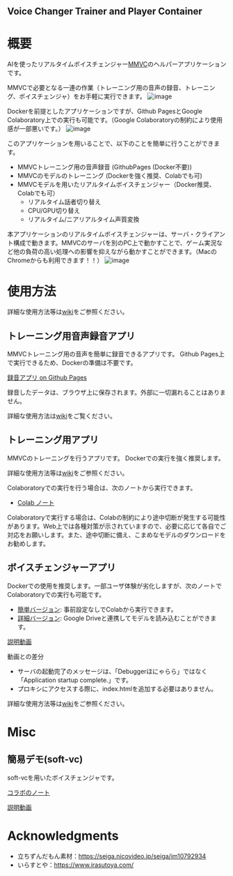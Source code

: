 Voice Changer Trainer and Player Container
----
# 概要
AIを使ったリアルタイムボイスチェンジャー[MMVC](https://github.com/isletennos/MMVC_Trainer)のヘルパーアプリケーションです。

MMVCで必要となる一連の作業（トレーニング用の音声の録音、トレーニング、ボイスチェンジャ）をお手軽に実行できます。
![image](https://user-images.githubusercontent.com/48346627/201169523-836e0f9e-2aca-4023-887c-52ecc219bcca.png)


Dockerを前提としたアプリケーションですが、Github PagesとGoogle Colaboratory上での実行も可能です。（Google Colaboratoryの制約により使用感が一部悪いです。）
![image](https://user-images.githubusercontent.com/48346627/201169876-36c33af9-f2d4-4746-9ddb-21186b94f6fc.png)

このアプリケーションを用いることで、以下のことを簡単に行うことができます。

- MMVCトレーニング用の音声録音 (GithubPages (Docker不要))
- MMVCのモデルのトレーニング (Dockerを強く推奨、Colabでも可)
- MMVCモデルを用いたリアルタイムボイスチェンジャー（Docker推奨、Colabでも可）
  - リアルタイム話者切り替え
  - CPU/GPU切り替え
  - リアルタイム/ニアリアルタイム声質変換


本アプリケーションのリアルタイムボイスチェンジャーは、サーバ・クライアント構成で動きます。MMVCのサーバを別のPC上で動かすことで、ゲーム実況など他の負荷の高い処理への影響を抑えながら動かすことができます。（MacのChromeからも利用できます！！）
![image](https://user-images.githubusercontent.com/48346627/201170195-88114174-0237-4610-b828-4fe08fe212e9.png)


# 使用方法

詳細な使用方法等は[wiki](https://github.com/w-okada/voice-changer/wiki)をご参照ください。


## トレーニング用音声録音アプリ

MMVCトレーニング用の音声を簡単に録音できるアプリです。
Github Pages上で実行できるため、Dockerの準備は不要です。

[録音アプリ on Github Pages](https://w-okada.github.io/voice-changer/)

録音したデータは、ブラウザ上に保存されます。外部に一切漏れることはありません。

詳細な使用方法は[wiki](https://github.com/w-okada/voice-changer/wiki/500_%E3%83%AC%E3%82%B3%E3%83%BC%E3%83%80%E3%83%BC)をご覧ください。


## トレーニング用アプリ
MMVCのトレーニングを行うアプリです。
Dockerでの実行を強く推奨します。

詳細な使用方法等は[wiki](https://github.com/w-okada/voice-changer/wiki)をご参照ください。

Colaboratoryでの実行を行う場合は、次のノートから実行できます。
- [Colab ノート](https://github.com/w-okada/voice-changer/blob/master/MMVCTrainerFrontendDemo.ipynb)

Colaboratoryで実行する場合は、Colabの制約により途中切断が発生する可能性があります。Web上では各種対策が示されていますので、必要に応じて各自でご対応をお願いします。また、途中切断に備え、こまめなモデルのダウンロードをお勧めします。

## ボイスチェンジャーアプリ
Dockerでの使用を推奨します。一部ユーザ体験が劣化しますが、次のノートでColaboratoryでの実行も可能です。
- [簡単バージョン](https://github.com/w-okada/voice-changer/blob/master/VoiceChangerDemo_Simple.ipynb): 事前設定なしでColabから実行できます。 
- [詳細バージョン](https://github.com/w-okada/voice-changer/blob/master/VoiceChangerDemo.ipynb): Google Driveと連携してモデルを読み込むことができます。

[説明動画](https://twitter.com/DannadoriYellow/status/1564897136999022592)

動画との差分

- サーバの起動完了のメッセージは、「Debuggerほにゃらら」ではなく「Application startup complete.」です。
- プロキシにアクセスする際に、index.htmlを追加する必要はありません。

詳細な使用方法等は[wiki](https://github.com/w-okada/voice-changer/wiki)をご参照ください。

# Misc
## 簡易デモ(soft-vc)
soft-vcを用いたボイスチェンジャです。

[コラボのノート](https://github.com/w-okada/voice-changer/blob/master/SoftVcDemo.ipynb)

[説明動画](https://user-images.githubusercontent.com/48346627/191019809-e7ae7c86-4b44-45f3-9dc3-3dc668992db4.mp4
)



# Acknowledgments
- 立ちずんだもん素材：https://seiga.nicovideo.jp/seiga/im10792934
- いらすとや：https://www.irasutoya.com/
